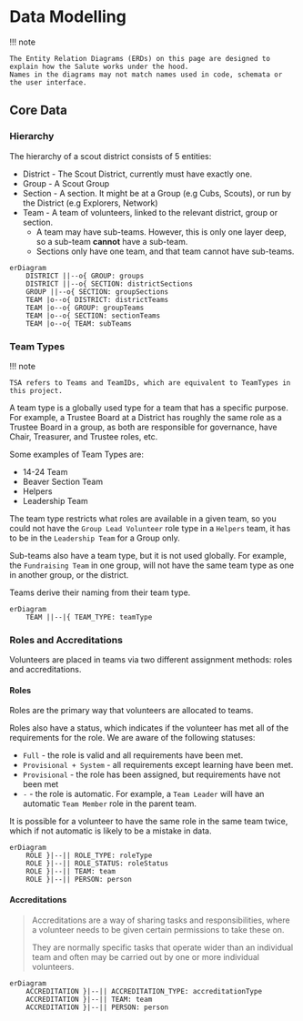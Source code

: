# Data Modelling

!!! note

    The Entity Relation Diagrams (ERDs) on this page are designed to explain how the Salute works under the hood.
    Names in the diagrams may not match names used in code, schemata or the user interface.

## Core Data

### Hierarchy

The hierarchy of a scout district consists of 5 entities:

* District - The Scout District, currently must have exactly one.
* Group - A Scout Group
* Section - A section. It might be at a Group (e.g Cubs, Scouts), or run by the District (e.g Explorers, Network)
* Team - A team of volunteers, linked to the relevant district, group or section.
  * A team may have sub-teams. However, this is only one layer deep, so a sub-team **cannot** have a sub-team.
  * Sections only have one team, and that team cannot have sub-teams.

```mermaid
erDiagram
    DISTRICT ||--o{ GROUP: groups
    DISTRICT ||--o{ SECTION: districtSections
    GROUP ||--o{ SECTION: groupSections
    TEAM |o--o{ DISTRICT: districtTeams
    TEAM |o--o{ GROUP: groupTeams
    TEAM |o--o{ SECTION: sectionTeams
    TEAM |o--o{ TEAM: subTeams
```

### Team Types
!!! note

    TSA refers to Teams and TeamIDs, which are equivalent to TeamTypes in this project.


A team type is a globally used type for a team that has a specific purpose. For example, a Trustee Board at a District has roughly the same role as a Trustee Board in a group, as both are responsible for governance, have Chair, Treasurer, and Trustee roles, etc.

Some examples of Team Types are:

* 14-24 Team
* Beaver Section Team
* Helpers
* Leadership Team

The team type restricts what roles are available in a given team, so you could not have the `Group Lead Volunteer` role type in a `Helpers` team, it has to be in the `Leadership Team` for a Group only.

Sub-teams also have a team type, but it is not used globally. For example, the `Fundraising Team` in one group, will not have the same team type as one in another group, or the district.

Teams derive their naming from their team type.

```mermaid
erDiagram
    TEAM ||--|{ TEAM_TYPE: teamType
```

### Roles and Accreditations

Volunteers are placed in teams via two different assignment methods: roles and accreditations.

#### Roles

Roles are the primary way that volunteers are allocated to teams.

Roles also have a status, which indicates if the volunteer has met all of the requirements for the role. We are aware of the following statuses:

* `Full` - the role is valid and all requirements have been met.
* `Provisional + System` - all requirements except learning have been met.
* `Provisional` - the role has been assigned, but requirements have not been met
* `-` - the role is automatic. For example, a `Team Leader` will have an automatic `Team Member` role in the parent team.

It is possible for a volunteer to have the same role in the same team twice, which if not automatic is likely to be a mistake in data.

```mermaid
erDiagram
    ROLE }|--|| ROLE_TYPE: roleType
    ROLE }|--|| ROLE_STATUS: roleStatus
    ROLE }|--|| TEAM: team
    ROLE }|--|| PERSON: person
```

#### Accreditations

>Accreditations are a way of sharing tasks and responsibilities, where a volunteer needs to be given certain permissions to take these on.
>
>They are normally specific tasks that operate wider than an individual team and often may be carried out by one or more individual volunteers.

```mermaid
erDiagram
    ACCREDITATION }|--|| ACCREDITATION_TYPE: accreditationType
    ACCREDITATION }|--|| TEAM: team
    ACCREDITATION }|--|| PERSON: person
```